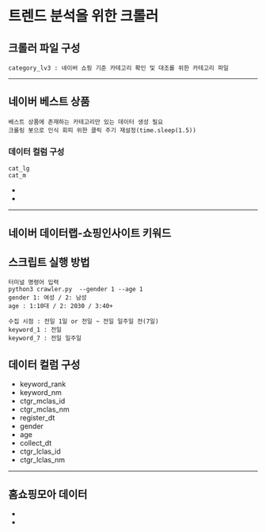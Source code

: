 # 트렌드 분석을 위한 크롤러
## 크롤러 파일 구성
```
category_lv3 : 네이버 쇼핑 기준 카테고리 확인 및 대조를 위한 카테고리 파일
```
---
## 네이버 베스트 상품
```
베스트 상품에 존재하는 카테고리만 있는 데이터 생성 필요
크롤링 봇으로 인식 회피 위한 클릭 주기 재설정(time.sleep(1.5))
```
### 데이터 컬럼 구성
```
cat_lg
cat_m
```
-
- 
---
## 네이버 데이터랩-쇼핑인사이트 키워드
## 스크립트 실행 방법
```
터미널 명령어 입력
python3 crawler.py  --gender 1 --age 1
gender 1: 여성 / 2: 남성
age : 1:10대 / 2: 2030 / 3:40+

수집 시점 : 전일 1일 or 전일 ~ 전일 일주일 전(7일)
keyword_1 : 전일
keyword_7 : 전일 일주일

```
## 데이터 컬럼 구성
- keyword_rank
- keyword_nm
- ctgr_mclas_id
- ctgr_mclas_nm
- register_dt
- gender
- age
- collect_dt
- ctgr_lclas_id
- ctgr_lclas_nm
---
## 홈쇼핑모아 데이터
-
-
